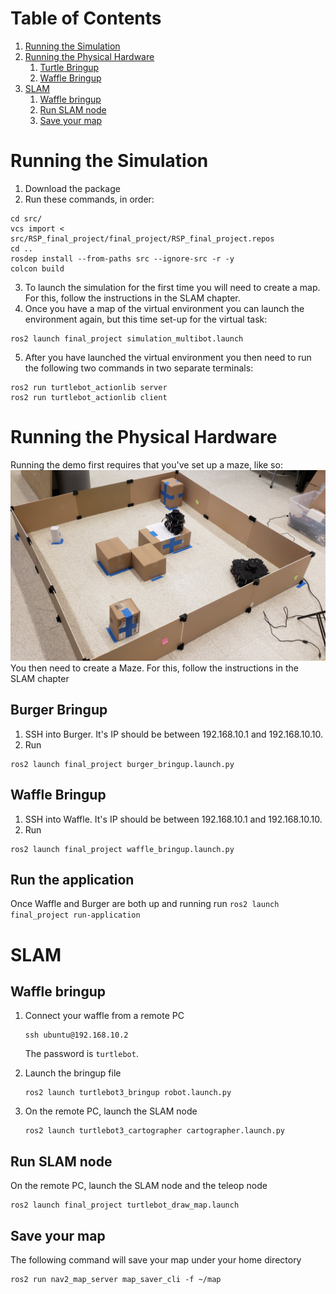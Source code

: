 # Table of Contents
1.  [Running the Simulation](#org2202a9d)
2.  [Running the Physical Hardware](#org2202b9d)
    1.  [Turtle Bringup](#org2202c9d)
    2.  [Waffle Bringup](#org2202d9d)
3.  [SLAM](#org643380c)
    1.  [Waffle bringup](#org56eff83)
    2.  [Run SLAM node](#orgbb19ce0)
    3.  [Save your map](#org2202e9d)

<a id="org2202a9d"></a>
# Running the Simulation

1. Download the package
2. Run these commands, in order:
```
cd src/
vcs import < src/RSP_final_project/final_project/RSP_final_project.repos
cd ..
rosdep install --from-paths src --ignore-src -r -y
colcon build
```
3. To launch the simulation for the first time you will need to create a map. For this, follow the instructions in the SLAM chapter.
4. Once you have a map of the virtual environment you can launch the environment again, but this time set-up for the virtual task:
```
ros2 launch final_project simulation_multibot.launch
```
5. After you have launched the virtual environment you then need to run the following two commands in two separate terminals:
```
ros2 run turtlebot_actionlib server
ros2 run turtlebot_actionlib client
```

<a id="org2202a9d"></a>

<a id="org2202b9d"></a>
# Running the Physical Hardware
Running the demo first requires that you've set up a maze, like so:
![Image of the Turtlebot Teaming Maze setup](/docs/Maze_Setup.jpg)
You then need to create a Maze. For this, follow the instructions in the SLAM chapter

<a id="org2202c9d"></a>
## Burger Bringup
1. SSH into Burger. It's IP should be between 192.168.10.1 and 192.168.10.10.
2. Run
```
ros2 launch final_project burger_bringup.launch.py
```
<a id="org2202c9d"></a>

<a id="org2202d9d"></a>
## Waffle Bringup
1. SSH into Waffle. It's IP should be between 192.168.10.1 and 192.168.10.10.
2. Run
```
ros2 launch final_project waffle_bringup.launch.py
```
<a id="org2202d9d"></a>

## Run the application
Once Waffle and Burger are both up and running run `ros2 launch final_project run-application`

<a id="org2202b9d"></a>


<a id="org643380c"></a>

# SLAM

<a id="org56eff83"></a>

## Waffle bringup

1.  Connect your waffle from a remote PC
    
        ssh ubuntu@192.168.10.2
    
    The password is `turtlebot`.
2.  Launch the bringup file
    
        ros2 launch turtlebot3_bringup robot.launch.py
3.  On the remote PC, launch the SLAM node
    
        ros2 launch turtlebot3_cartographer cartographer.launch.py


<a id="orgbb19ce0"></a>

## Run SLAM node

On the remote PC, launch the SLAM node and the teleop node

    ros2 launch final_project turtlebot_draw_map.launch


<a id="org2202e9d"></a>

## Save your map

The following command will save your map under your home directory

    ros2 run nav2_map_server map_saver_cli -f ~/map

